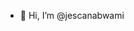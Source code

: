 - 👋 Hi, I’m @jescanabwami


<!---
jescanabwami/jescanabwami is a ✨ special ✨ repository because its `README.md` (this file) appears on your GitHub profile.
You can click the Preview link to take a look at your changes.
--->
